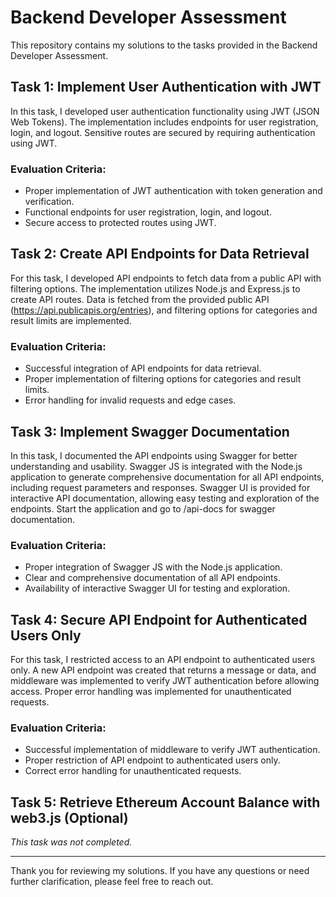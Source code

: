 # Backend Developer Assessment

This repository contains my solutions to the tasks provided in the Backend Developer Assessment.

## Task 1: Implement User Authentication with JWT

In this task, I developed user authentication functionality using JWT (JSON Web Tokens). The implementation includes endpoints for user registration, login, and logout. Sensitive routes are secured by requiring authentication using JWT.

### Evaluation Criteria:

- Proper implementation of JWT authentication with token generation and verification.
- Functional endpoints for user registration, login, and logout.
- Secure access to protected routes using JWT.

## Task 2: Create API Endpoints for Data Retrieval

For this task, I developed API endpoints to fetch data from a public API with filtering options. The implementation utilizes Node.js and Express.js to create API routes. Data is fetched from the provided public API (https://api.publicapis.org/entries), and filtering options for categories and result limits are implemented.

### Evaluation Criteria:

- Successful integration of API endpoints for data retrieval.
- Proper implementation of filtering options for categories and result limits.
- Error handling for invalid requests and edge cases.

## Task 3: Implement Swagger Documentation

In this task, I documented the API endpoints using Swagger for better understanding and usability. Swagger JS is integrated with the Node.js application to generate comprehensive documentation for all API endpoints, including request parameters and responses. Swagger UI is provided for interactive API documentation, allowing easy testing and exploration of the endpoints.
Start the application and go to /api-docs for swagger documentation.

### Evaluation Criteria:

- Proper integration of Swagger JS with the Node.js application.
- Clear and comprehensive documentation of all API endpoints.
- Availability of interactive Swagger UI for testing and exploration.

## Task 4: Secure API Endpoint for Authenticated Users Only

For this task, I restricted access to an API endpoint to authenticated users only. A new API endpoint was created that returns a message or data, and middleware was implemented to verify JWT authentication before allowing access. Proper error handling was implemented for unauthenticated requests.

### Evaluation Criteria:

- Successful implementation of middleware to verify JWT authentication.
- Proper restriction of API endpoint to authenticated users only.
- Correct error handling for unauthenticated requests.

## Task 5: Retrieve Ethereum Account Balance with web3.js (Optional)

*This task was not completed.*

---

Thank you for reviewing my solutions. If you have any questions or need further clarification, please feel free to reach out.
